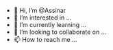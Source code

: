 - 👋 Hi, I’m @Assinar
- 👀 I’m interested in ...
- 🌱 I’m currently learning ...
- 💞️ I’m looking to collaborate on ...
- 📫 How to reach me ...

<!---
Assinar/Assinar is a ✨ special ✨ repository because its `README.md` (this file) appears on your GitHub profile.
You can click the Preview link to take a look at your changes.
--->
